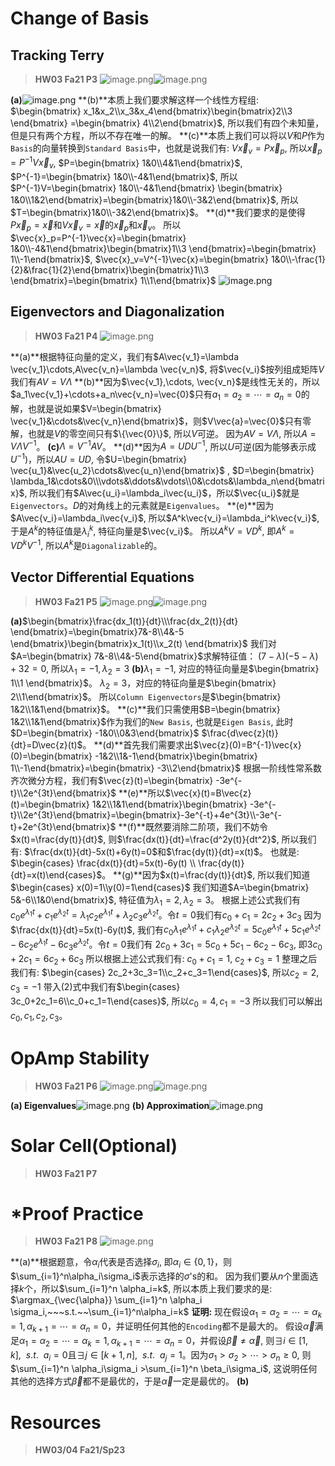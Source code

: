 # Change of Basis
## Tracking Terry
> **HW03 Fa21 P3**
> ![image.png](https://cdn.nlark.com/yuque/0/2023/png/12393765/1687269728412-a7ec9b56-d9c3-417a-a10c-19bf22695942.png#averageHue=%23f9f7f5&clientId=u0328a585-7e84-4&from=paste&id=ufc63db17&originHeight=1069&originWidth=1214&originalType=binary&ratio=1.5&rotation=0&showTitle=false&size=297505&status=done&style=none&taskId=ucbda2408-ea8e-42ec-94bf-0ac300e3bc8&title=)![image.png](https://cdn.nlark.com/yuque/0/2023/png/12393765/1687270825082-85e91d18-2701-46a5-9b4d-88969aa90505.png#averageHue=%23fbfbfb&clientId=u0328a585-7e84-4&from=paste&height=301&id=u11306b81&originHeight=452&originWidth=703&originalType=binary&ratio=1.5&rotation=0&showTitle=false&size=14031&status=done&style=none&taskId=ue5b2d43f-8edd-428e-a684-26f68470ff3&title=&width=468.6666666666667)

**(a)**![image.png](https://cdn.nlark.com/yuque/0/2023/png/12393765/1687270039295-1ebc7728-3e5d-46c6-a8d3-4b057452cd84.png#averageHue=%23ffffff&clientId=u0328a585-7e84-4&from=paste&id=u83671a1d&originHeight=131&originWidth=1387&originalType=binary&ratio=1.5&rotation=0&showTitle=false&size=44799&status=done&style=none&taskId=u11682dd0-be69-4d7d-b53f-58e3b82bbd0&title=)
**(b)**本质上我们要求解这样一个线性方程组: $\begin{bmatrix} x_1&x_2\\x_3&x_4\end{bmatrix}\begin{bmatrix}2\\3 \end{bmatrix} =\begin{bmatrix} 4\\2\end{bmatrix}$, 所以我们有四个未知量，但是只有两个方程，所以不存在唯一的解。
**(c)**本质上我们可以将以$V$和$P$作为`Basis`的向量转换到`Standard Basis`中，也就是说我们有: $V\vec{x}_v=P\vec{x}_p$, 所以$\vec{x}_p=P^{-1}V\vec{x}_v$, $P=\begin{bmatrix} 1&0\\4&1\end{bmatrix}$, $P^{-1}=\begin{bmatrix} 1&0\\-4&1\end{bmatrix}$, 所以$P^{-1}V=\begin{bmatrix} 1&0\\-4&1\end{bmatrix} \begin{bmatrix} 1&0\\1&2\end{bmatrix}=\begin{bmatrix}1&0\\-3&2\end{bmatrix}$, 所以$T=\begin{bmatrix}1&0\\-3&2\end{bmatrix}$。
**(d)**我们要求的是使得$P\vec{x}_p=\vec{x}$和$V\vec{x}_v=\vec{x}$的$\vec{x}_p$和$\vec{x}_v$。
所以$\vec{x}_p=P^{-1}\vec{x}=\begin{bmatrix} 1&0\\-4&1\end{bmatrix}\begin{bmatrix}1\\3 \end{bmatrix}=\begin{bmatrix} 1\\-1\end{bmatrix}$, $\vec{x}_v=V^{-1}\vec{x}=\begin{bmatrix} 1&0\\-\frac{1}{2}&\frac{1}{2}\end{bmatrix}\begin{bmatrix}1\\3 \end{bmatrix}=\begin{bmatrix} 1\\1\end{bmatrix}$
![image.png](https://cdn.nlark.com/yuque/0/2023/png/12393765/1687744563874-13c6ca0d-f69b-4654-a039-5e844e871e02.png#averageHue=%23fcfcfc&clientId=ucf4951c4-f4a0-4&from=paste&id=u6fb1adc6&originHeight=919&originWidth=1422&originalType=binary&ratio=1.5&rotation=0&showTitle=false&size=42059&status=done&style=none&taskId=u6521460e-428b-4024-92e3-b7dc6ce1c07&title=)


## Eigenvectors and Diagonalization
> **HW03 Fa21 P4**
> ![image.png](https://cdn.nlark.com/yuque/0/2023/png/12393765/1687271259482-520daaec-2c74-4dee-a418-36cf07bb69cb.png#averageHue=%23f9f7f6&clientId=u0328a585-7e84-4&from=paste&id=uf1550dbb&originHeight=969&originWidth=1059&originalType=binary&ratio=1.5&rotation=0&showTitle=false&size=275759&status=done&style=none&taskId=u1bb90409-1139-459f-970f-369c47fae53&title=)

**(a)**根据特征向量的定义，我们有$A\vec{v_1}=\lambda \vec{v_1}\cdots,A\vec{v_n}=\lambda \vec{v_n}$, 将$\vec{v_i}$按列组成矩阵$V$我们有$AV= V\Lambda$
**(b)**因为$\vec{v_1},\cdots, \vec{v_n}$是线性无关的，所以$a_1\vec{v_1}+\cdots+a_n\vec{v_n}=\vec{0}$只有$a_1=a_2=\cdots=a_n=0$的解，也就是说如果$V=\begin{bmatrix} \vec{v_1}&\cdots&\vec{v_n}\end{bmatrix}$，则$V\vec{a}=\vec{0}$只有零解，也就是$V$的零空间只有$\{\vec{0}\}$, 所以$V$可逆。
因为$AV=V\Lambda$, 所以$A=V\Lambda V^{-1}$。
**(c)**$\Lambda=V^{-1}AV$。
**(d)**因为$A=UDU^{-1}$, 所以$U$可逆(因为能够表示成$U^{-1}$)，所以$AU=UD$, 令$U=\begin{bmatrix} \vec{u_1}&\vec{u_2}\cdots&\vec{u_n}\end{bmatrix}$ , $D=\begin{bmatrix} \lambda_1&\cdots&0\\\vdots&\ddots&\vdots\\0&\cdots&\lambda_n\end{bmatrix}$, 所以我们有$A\vec{u_i}=\lambda_i\vec{u_i}$，所以$\vec{u_i}$就是`Eigenvectors`。$D$的对角线上的元素就是`Eigenvalues`。
**(e)**因为$A\vec{v_i}=\lambda_i\vec{v_i}$, 所以$A^k\vec{v_i}=\lambda_i^k\vec{v_i}$, 于是$A^k$的特征值是$\lambda_i^k$, 特征向量是$\vec{v_i}$。
所以$A^kV=VD^k$, 即$A^k=VD^kV^{-1}$, 所以$A^k$是`Diagonalizable`的。

## Vector Differential Equations
> **HW03 Fa21 P5**
> ![image.png](https://cdn.nlark.com/yuque/0/2023/png/12393765/1687272239907-7497622a-b5d7-4bdd-8ce2-9b67994aa837.png#averageHue=%23f9f7f5&clientId=u0328a585-7e84-4&from=paste&id=uc4370394&originHeight=1126&originWidth=935&originalType=binary&ratio=1.5&rotation=0&showTitle=false&size=333076&status=done&style=none&taskId=u8031c6f8-29c5-4883-84d7-1d360db1f97&title=)![image.png](https://cdn.nlark.com/yuque/0/2023/png/12393765/1687272247523-01813e1e-9d4f-479d-90f0-7f436ea4124d.png#averageHue=%23f6f4f3&clientId=u0328a585-7e84-4&from=paste&height=286&id=u18d09fdb&originHeight=429&originWidth=1653&originalType=binary&ratio=1.5&rotation=0&showTitle=false&size=156349&status=done&style=none&taskId=u38ff4c1b-207c-4519-bba3-baf5f9becbf&title=&width=1102)

**(a)**$\begin{bmatrix}\frac{dx_1(t)}{dt}\\\frac{dx_2(t)}{dt} \end{bmatrix}=\begin{bmatrix}7&-8\\4&-5 \end{bmatrix}\begin{bmatrix}x_1(t)\\x_2(t) \end{bmatrix}$
我们对$A=\begin{bmatrix} 7&-8\\4&-5\end{bmatrix}$求解特征值：
$(7-\lambda)(-5-\lambda)+32=0$, 所以$\lambda_1=-1,\lambda_2=3$
**(b)**$\lambda_1=-1$, 对应的特征向量是$\begin{bmatrix} 1\\1  \end{bmatrix}$。
$\lambda_2 = 3$，对应的特征向量是$\begin{bmatrix} 2\\1\end{bmatrix}$。
所以`Column Eigenvectors`是$\begin{bmatrix} 1&2\\1&1\end{bmatrix}$。
**(c)**我们只需使用$B=\begin{bmatrix} 1&2\\1&1\end{bmatrix}$作为我们的`New Basis`, 也就是`Eigen Basis`, 此时$D=\begin{bmatrix} -1&0\\0&3\end{bmatrix}$
$\frac{d\vec{z}(t)}{dt}=D\vec{z}(t)$。
**(d)**首先我们需要求出$\vec{z}(0)=B^{-1}\vec{x}(0)=\begin{bmatrix} -1&2\\1&-1\end{bmatrix}\begin{bmatrix} 1\\-1\end{bmatrix}=\begin{bmatrix} -3\\2\end{bmatrix}$
根据一阶线性常系数齐次微分方程，我们有$\vec{z}(t)=\begin{bmatrix} -3e^{-t}\\2e^{3t}\end{bmatrix}$
**(e)**所以$\vec{x}(t)=B\vec{z}(t)=\begin{bmatrix} 1&2\\1&1\end{bmatrix}\begin{bmatrix} -3e^{-t}\\2e^{3t}\end{bmatrix}=\begin{bmatrix}-3e^{-t}+4e^{3t}\\-3e^{-t}+2e^{3t}\end{bmatrix}$
**(f)**既然要消除二阶项，我们不妨令$x(t)=\frac{dy(t)}{dt}$, 则$\frac{dx(t)}{dt}=\frac{d^2y(t)}{dt^2}$, 所以我们有:
$\frac{dx(t)}{dt}-5x(t)+6y(t)=0$和$\frac{dy(t)}{dt}=x(t)$。
也就是: $\begin{cases} \frac{dx(t)}{dt}=5x(t)-6y(t) \\ \frac{dy(t)}{dt}=x(t)\end{cases}$。
**(g)**因为$x(t)=\frac{dy(t)}{dt}$, 所以我们知道$\begin{cases} x(0)=1\\y(0)=1\end{cases}$
我们知道$A=\begin{bmatrix} 5&-6\\1&0\end{bmatrix}$, 特征值为$\lambda_1=2, \lambda_2=3$。
根据上述公式我们有$c_0e^{\lambda_1t}+c_1e^{\lambda_2 t}=\lambda_1c_2e^{\lambda_1t}+\lambda_2c_3e^{\lambda_2t}$。令$t=0$我们有$c_0+c_1=2c_2+3c_3$
因为$\frac{dx(t)}{dt}=5x(t)-6y(t)$, 我们有$c_0\lambda_1e^{\lambda_1 t}+c_1\lambda_2 e^{\lambda_2 t}=5c_0e^{\lambda_1t}+5c_1e^{\lambda_2 t}-6c_2e^{\lambda_1 t}-6c_3e^{\lambda_2 t}$。令$t=0$我们有
$2c_0+3c_1=5c_0+5c_1-6c_2-6c_3$, 即$3c_0+2c_1=6c_2+6c_3\tag{2}$
所以根据上述公式我们有: $c_0+c_1=1$, $c_2+c_3=1$
整理之后我们有: $\begin{cases} 2c_2+3c_3=1\\c_2+c_3=1\end{cases}$, 所以$c_2=2,c_3=-1$
带入$(2)$式中我们有$\begin{cases} 3c_0+2c_1=6\\c_0+c_1=1\end{cases}$, 所以$c_0=4, c_1=-3$
所以我们可以解出$c_0,c_1,c_2,c_3$。


# OpAmp Stability
> **HW03 Fa21 P6**
> ![image.png](https://cdn.nlark.com/yuque/0/2023/png/12393765/1687308876436-c51a491e-cc14-4e38-b4dc-0f65fb9bb82d.png#averageHue=%23fbfbfb&clientId=u515e199f-53e0-4&from=paste&id=ueded1b74&originHeight=1211&originWidth=1051&originalType=binary&ratio=1.5&rotation=0&showTitle=false&size=124788&status=done&style=none&taskId=u026ae8ef-1bc6-4e7b-9f42-71dc2752654&title=)![image.png](https://cdn.nlark.com/yuque/0/2023/png/12393765/1687309096897-bb539c7d-9bbf-412d-9b01-8cff8efa1ac3.png#averageHue=%23f3f1ef&clientId=u515e199f-53e0-4&from=paste&id=u550b178c&originHeight=1129&originWidth=1648&originalType=binary&ratio=1.5&rotation=0&showTitle=false&size=467573&status=done&style=none&taskId=u61e3843b-61f0-4b6b-b4be-c2eeb94ea20&title=)

**(a) Eigenvalues**![image.png](https://cdn.nlark.com/yuque/0/2023/png/12393765/1687356911721-53bdcaf4-dbc5-4982-8b89-0fa6121ac5e7.png#averageHue=%23ffffff&clientId=u515e199f-53e0-4&from=paste&id=u89d67286&originHeight=930&originWidth=1402&originalType=binary&ratio=1.5&rotation=0&showTitle=false&size=120690&status=done&style=none&taskId=u81bf5610-d288-4426-91f8-0692483bc54&title=)
**(b) Approximation**![image.png](https://cdn.nlark.com/yuque/0/2023/png/12393765/1687393375244-96d395b4-96cb-478e-ae9a-dec9df535cde.png#averageHue=%23ffffff&clientId=u497894ac-0f06-4&from=paste&id=uda3fd1dc&originHeight=1047&originWidth=1349&originalType=binary&ratio=1.5&rotation=0&showTitle=false&size=136047&status=done&style=none&taskId=ue19ebcb7-f698-45fc-b689-7480ba0ed94&title=)




# Solar Cell(Optional)
> **HW03 Fa21 P7**



# *Proof Practice
> **HW03 Fa21 P8**
> ![image.png](https://cdn.nlark.com/yuque/0/2023/png/12393765/1687396848180-6a757e0a-cb15-4b81-8583-544ec96bc829.png#averageHue=%23f6f3f1&clientId=u68f50cc1-0a08-4&from=paste&id=ud30693f9&originHeight=860&originWidth=1413&originalType=binary&ratio=1.5&rotation=0&showTitle=false&size=422858&status=done&style=none&taskId=u17ec42f3-b8d3-4d5a-9a42-4be193aab13&title=)

**(a)**根据题意，令$\alpha_i$代表是否选择$\sigma_i$, 即$\alpha_i\in \{0,1\}$，则$\sum_{i=1}^n\alpha_i\sigma_i$表示选择的$\sigma$'s的和。
因为我们要从$n$个里面选择$k$个，所以$\sum_{i=1}^n \alpha_i=k$, 所以本质上我们要求的是:
$\argmax_{\vec{\alpha}} \sum_{i=1}^n \alpha_i \sigma_i,~~~s.t.~~\sum_{i=1}^n\alpha_i=k$
**证明:**
现在假设$\alpha_1=\alpha_2=\cdots=\alpha_k=1, \alpha_{k+1}=\cdots=\alpha_n=0$，并证明任何其他的`Encoding`都不是最大的。
假设$\vec{\alpha}$满足$\alpha_1=\alpha_2=\cdots=\alpha_k=1, \alpha_{k+1}=\cdots=\alpha_n=0$，并假设$\vec{\beta}\neq \vec{\alpha}$, 则$\exists i\in [1,k], ~~s.t.~~a_i=0$且$\exists j\in [k+1, n], ~~s.t.~~a_j=1$。因为$\sigma_1>\sigma_2>\cdots>\sigma_n\geq 0$, 则$\sum_{i=1}^n \alpha_i\sigma_i >\sum_{i=1}^n \beta_i\sigma_i$, 这说明任何其他的选择方式$\vec{\beta}$都不是最优的，于是$\vec{\alpha}$一定是最优的。
**(b)**





# Resources
> **HW03/04 Fa21/Sp23**

